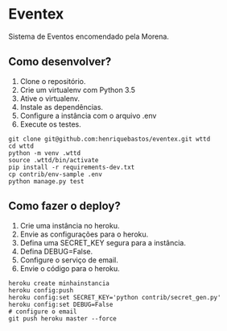 # Eventex

Sistema de Eventos encomendado pela Morena.

## Como desenvolver?

1. Clone o repositório.
2. Crie um virtualenv com Python 3.5
3. Ative o virtualenv.
4. Instale as dependências.
5. Configure a instância com o arquivo .env
6. Execute os testes.

```console
git clone git@github.com:henriquebastos/eventex.git wttd
cd wttd
python -m venv .wttd
source .wttd/bin/activate
pip install -r requirements-dev.txt
cp contrib/env-sample .env
python manage.py test
```

## Como fazer o deploy?

1. Crie uma instância no heroku.
2. Envie as configurações para o heroku.
3. Defina uma SECRET_KEY segura para a instância.
4. Defina DEBUG=False.
5. Configure o serviço de email.
6. Envie o código para o heroku. 

```console
heroku create minhainstancia
heroku config:push
heroku config:set SECRET_KEY='python contrib/secret_gen.py'
heroku config:set DEBUG=False
# configure o email
git push heroku master --force
```


